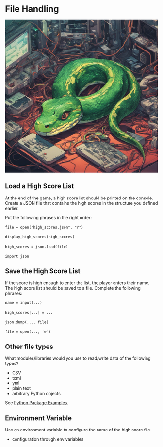
# File Handling

![](files.png)

## Load a High Score List

At the end of the game, a high score list should be printed on the console.
Create a JSON file that contains the high scores in the structure you defined earlier.

Put the following phrases in the right order:

    file = open("high_scores.json", "r")

    display_high_scores(high_scores)

    high_scores = json.load(file)

    import json


## Save the High Score List

If the score is high enough to enter the list, the player enters their name.
The high score list should be saved to a file.
Complete the following phrases:

    name = input(...)

    high_scores[...] = ...
    
    json.dump(..., file)
    
    file = open(..., 'w')
    
    
## Other file types

What modules/libraries would you use to read/write data of the following types?

* CSV
* toml
* yml
* plain text
* arbitrary Python objects

See [Python Package Examples](https://github.com/krother/Python3_Package_Examples).

## Environment Variable

Use an environment variable to configure the name of the high score file
  - configuration through env variables
